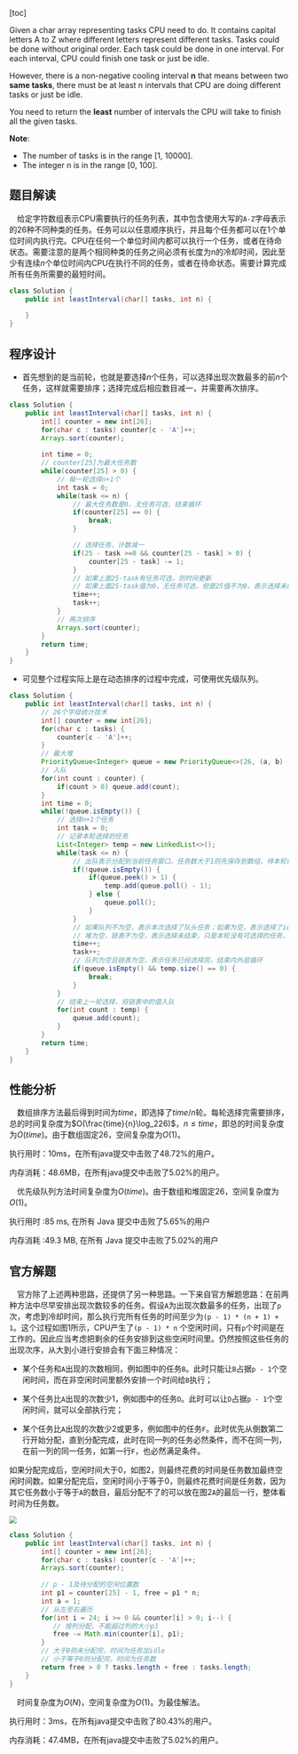 [toc]

Given a char array representing tasks CPU need to do. It contains capital letters A to Z where different letters represent different tasks. Tasks could be done without original order. Each task could be done in one interval. For each interval, CPU could finish one task or just be idle.

However, there is a non-negative cooling interval **n** that means between two **same tasks**, there must be at least n intervals that CPU are doing different tasks or just be idle.

You need to return the **least** number of intervals the CPU will take to finish all the given tasks.



**Note**:

* The number of tasks is in the range [1, 10000].
* The integer n is in the range [0, 100].



## 题目解读

&emsp;给定字符数组表示CPU需要执行的任务列表，其中包含使用大写的`A-Z`字母表示的26种不同种类的任务。任务可以以任意顺序执行，并且每个任务都可以在1个单位时间内执行完。CPU在任何一个单位时间内都可以执行一个任务，或者在待命状态。需要注意的是两个相同种类的任务之间必须有长度为n的冷却时间，因此至少有连续$n$个单位时间内CPU在执行不同的任务，或者在待命状态。需要计算完成所有任务所需要的最短时间。

```java
class Solution {
    public int leastInterval(char[] tasks, int n) {
        
    }
}
```

## 程序设计

* 首先想到的是当前轮，也就是要选择$n$个任务，可以选择出现次数最多的前$n$个任务，这样就需要排序；选择完成后相应数目减一，并需要再次排序。

```java
class Solution {
    public int leastInterval(char[] tasks, int n) {
        int[] counter = new int[26];
        for(char c : tasks) counter[c - 'A']++;
        Arrays.sort(counter);
        
        int time = 0;
        // counter[25]为最大任务数
        while(counter[25] > 0) {
            // 每一轮选择n+1个
            int task = 0;
            while(task <= n) {
                // 最大任务数是0，无任务可选，结束循环
                if(counter[25] == 0) {
                    break;
                }

                // 选择任务，计数减一
                if(25 - task >=0 && counter[25 - task] > 0) {
                    counter[25 - task] -= 1;
                }
                // 如果上面25-task有任务可选，则时间更新
                // 如果上面25-task值为0，无任务可选，但是25值不为0，表示选择未结束，本轮只能选idle
                time++;
                task++;
            }
            // 再次排序
            Arrays.sort(counter);
        }
        return time;
    }
}
```

* 可见整个过程实际上是在动态排序的过程中完成，可使用优先级队列。

```java
class Solution {
    public int leastInterval(char[] tasks, int n) {
        // 26个字母统计技术
        int[] counter = new int[26];
        for(char c : tasks) {
            counter[c - 'A']++;
        }
        // 最大堆
        PriorityQueue<Integer> queue = new PriorityQueue<>(26, (a, b) -> b - a);
        // 入队
        for(int count : counter) {
            if(count > 0) queue.add(count);
        }
        int time = 0;
        while(!queue.isEmpty()) {
            // 选择n+1个任务
            int task = 0;
            // 记录本轮选择的任务
            List<Integer> temp = new LinkedList<>();
            while(task <= n) {
                // 出队表示分配到当前任务窗口。任务数大于1则先保存到数组，待本轮结束再重新入队
                if(!queue.isEmpty()) {
                    if(queue.peek() > 1) {
                        temp.add(queue.poll() - 1);
                    } else {
                        queue.poll();
                    }
                }
                // 如果队列不为空，表示本次选择了队头任务；如果为空，表示选择了idle任务
                // 堆为空，链表不为空，表示选择未结束，只是本轮没有可选择的任务，只能选择idle
                time++;
                task++;
                // 队列为空且链表为空，表示任务已经选择完，结束内外层循环
                if(queue.isEmpty() && temp.size() == 0) {
                    break;
                }
            }
            // 结束上一轮选择，将链表中的值入队
            for(int count : temp) {
                queue.add(count);
            }
        }
        return time;
    }
}
```

## 性能分析

&emsp;数组排序方法最后得到时间为$time$，即选择了$time/n$轮。每轮选择完需要排序，总的时间复杂度为$O(\frac{time}{n}\log_226)$，$n \le time$，即总的时间复杂度为$O(time)$。由于数组固定26，空间复杂度为$O(1)$。

执行用时：10ms，在所有java提交中击败了48.72%的用户。

内存消耗：48.6MB，在所有java提交中击败了5.02%的用户。

&emsp;优先级队列方法时间复杂度为$O(time)$。由于数组和堆固定26，空间复杂度为$O(1)$。

执行用时 :85 ms, 在所有 Java 提交中击败了5.65%的用户

内存消耗 :49.3 MB, 在所有 Java 提交中击败了5.02%的用户

## 官方解题

&emsp;官方除了上述两种思路，还提供了另一种思路。一下来自官方解题思路：在前两种方法中尽早安排出现次数较多的任务。假设`A`为出现次数最多的任务，出现了`p`次，考虑到冷却时间，那么执行完所有任务的时间至少为`(p - 1) * (n + 1) + 1`。这个过程如图1所示，CPU产生了`(p - 1) * n` 个空闲时间，只有`p`个时间是在工作的。因此应当考虑把剩余的任务安排到这些空闲时间里。仍然按照这些任务的出现次序，从大到小进行安排会有下面三种情况：

* 某个任务和`A`出现的次数相同，例如图中的任务`B`。此时只能让`B`占据`p - 1`个空闲时间，而在非空闲时间里额外安排一个时间给`B`执行；

* 某个任务比`A`出现的次数少1，例如图中的任务`D`。此时可以让`D`占据`p - 1`个空闲时间，就可以全部执行完；

* 某个任务比`A`出现的次数少2或更多，例如图中的任务`F`。此时优先从倒数第二行开始分配，直到分配完成，此时在同一列的任务必然条件，而不在同一列，在前一列的同一任务，如第一行`F`，也必然满足条件。

如果分配完成后，空闲时间大于0，如图2，则最终花费的时间是任务数加最终空闲时间数。如果分配完后，空闲时间小于等于0，则最终花费时间是任务数，因为其它任务数小于等于`A`的数目，最后分配不了的可以放在图2`A`的最后一行，整体看时间为任务数。

<img src="../images/#621.png" style="zoom:80%;" />

```java
class Solution {
    public int leastInterval(char[] tasks, int n) {
        int[] counter = new int[26];
        for(char c : tasks) counter[c - 'A']++;
        Arrays.sort(counter);
        
        // p - 1及待分配的空闲位置数
        int p1 = counter[25] - 1, free = p1 * n;
        int a = 1;
        // 从左至右遍历
        for(int i = 24; i >= 0 && counter[i] > 0; i--) {
           // 按列分配，不能超过列的大小p1
           free -= Math.min(counter[i], p1);
        }
        // 大于0则未分配完，时间为任务加idle
        // 小于等于0则分配完，时间为任务数
        return free > 0 ? tasks.length + free : tasks.length;
    }
}
```

&emsp;时间复杂度为$O(N)$，空间复杂度为$O(1)$。为最佳解法。

执行用时：3ms，在所有java提交中击败了80.43%的用户。

内存消耗：47.4MB，在所有java提交中击败了5.02%的用户。